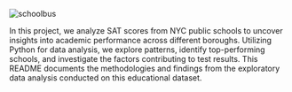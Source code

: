 
![schoolbus](https://github.com/zarmaks/nyc_schools/assets/132918701/ecfe0d41-8939-4aad-b99b-d11a5847369a)

In this project, we analyze SAT scores from NYC public schools to uncover insights into academic performance across different boroughs. Utilizing Python for data analysis, we explore patterns, identify top-performing schools, and investigate the factors contributing to test results. This README documents the methodologies and findings from the exploratory data analysis conducted on this educational dataset.


